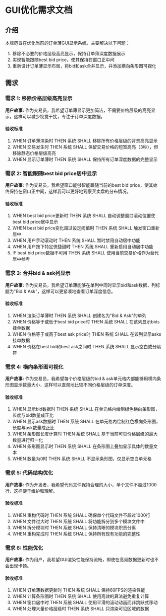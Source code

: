 # GUI优化需求文档

## 介绍

本规范旨在优化当前的订单薄GUI显示系统，主要解决以下问题：
1. 移除不必要的价格层级高亮显示，保持订单薄深度数据展示
2. 实现智能跟随best bid price，使其保持在窗口正中间
3. 重新设计订单薄显示布局，将bid和ask合并显示，并添加横向条形图可视化

## 需求

### 需求 1: 移除价格层级高亮显示

**用户故事:** 作为交易员，我希望订单薄显示更加简洁，不需要价格层级的高亮显示，这样可以减少视觉干扰，专注于订单深度数据。

#### 验收标准

1. WHEN 订单薄渲染时 THEN 系统 SHALL 移除所有价格层级的背景高亮显示
2. WHEN 交易发生时 THEN 系统 SHALL 保留交易价格的短暂高亮（3秒），但移除静态价格层级高亮
3. WHEN 显示订单薄时 THEN 系统 SHALL 保持所有订单深度数据的完整显示

### 需求 2: 智能跟随best bid price居中显示

**用户故事:** 作为交易员，我希望窗口能够智能跟随当前的best bid price，使其始终保持在窗口正中间，这样我可以更好地观察买卖盘的分布情况。

#### 验收标准

1. WHEN best bid price更新时 THEN 系统 SHALL 自动调整窗口滚动位置使best bid price居中显示
2. WHEN best bid price变化超过设定阈值时 THEN 系统 SHALL 触发窗口重新居中
3. WHEN 用户手动滚动时 THEN 系统 SHALL 暂时禁用自动居中功能
4. WHEN 用户按下特定快捷键时 THEN 系统 SHALL 重新启用自动居中功能
5. IF best bid price数据不可用 THEN 系统 SHALL 使用当前交易价格作为替代居中参考

### 需求 3: 合并bid & ask列显示

**用户故事:** 作为交易员，我希望订单薄能够在单列中同时显示bid和ask数据，列标题为"Bid & Ask"，这样可以更紧凑地查看订单深度信息。

#### 验收标准

1. WHEN 渲染订单薄时 THEN 系统 SHALL 创建名为"Bid & Ask"的单列
2. WHEN 价格等于或低于best bid price时 THEN 系统 SHALL 在该列显示bids挂单数据
3. WHEN 价格等于或高于best ask price时 THEN 系统 SHALL 在该列显示asks挂单数据
4. WHEN 价格在best bid和best ask之间时 THEN 系统 SHALL 显示空白或分隔符

### 需求 4: 横向条形图可视化

**用户故事:** 作为交易员，我希望每个价格层级的bid & ask单元格内部能够用横向条形图显示数量大小，这样可以直观地比较不同价格层级的订单深度。

#### 验收标准

1. WHEN 显示bid数据时 THEN 系统 SHALL 在单元格内绘制绿色横向条形图，长度与bid数量成正比
2. WHEN 显示ask数据时 THEN 系统 SHALL 在单元格内绘制红色横向条形图，长度与ask数量成正比
3. WHEN 条形图长度计算时 THEN 系统 SHALL 基于当前可见价格层级的最大数量进行归一化
4. WHEN 条形图显示时 THEN 系统 SHALL 在条形图上叠加显示具体的数量文本
5. WHEN 数量为0时 THEN 系统 SHALL 不显示条形图，仅显示空白单元格

### 需求 5: 代码结构优化

**用户故事:** 作为开发者，我希望代码文件保持合理的大小，单个文件不超过1000行，这样便于维护和理解。

#### 验收标准

1. WHEN 重构代码时 THEN 系统 SHALL 确保单个代码文件不超过1000行
2. WHEN 文件过大时 THEN 系统 SHALL 将功能拆分到多个模块文件中
3. WHEN 拆分模块时 THEN 系统 SHALL 保持清晰的模块职责分离
4. WHEN 重构完成时 THEN 系统 SHALL 保持所有现有功能的完整性

### 需求 6: 性能优化

**用户故事:** 作为用户，我希望GUI渲染性能保持流畅，即使在高频数据更新时也不会出现卡顿。

#### 验收标准

1. WHEN 订单薄数据更新时 THEN 系统 SHALL 保持60FPS的渲染性能
2. WHEN 计算条形图时 THEN 系统 SHALL 使用高效的算法避免重复计算
3. WHEN 窗口居中时 THEN 系统 SHALL 使用平滑的滚动动画而非跳跃式移动
4. WHEN 处理大量价格层级时 THEN 系统 SHALL 只渲染可见区域的数据